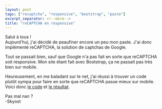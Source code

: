 ```yaml
---
layout: post
tags: ["recaptcha", "responsive", "bootstrap", "paste"]
excerpt_separator: <!--more-->
title: "reCAPTCHA en responsive"
---
```


Salut à tous !<br />
Aujourd'hui, j'ai décidé de peaufiner encore un peu mon paste. J'ai donc implémenté reCAPTCHA, la solution de captchas de Google.

Tout se passait bien, sauf que Google n'a pas fait en sorte que reCAPTCHA soit responsive. Mon site étant fait avec Bootstrap, ça ne passait pas très bien sur mobile.

Heureusement, en me baladant sur le net, j'ai réussi à trouver un code plutôt sympa pour faire en sorte que reCAPTCHA passe mieux sur mobile. Voici donc [le code](http://stackoverflow.com/a/24698389/3608831) et [le résultat](http://mobiletest.me/iphone_5_emulator/#u=http://paste.skyost.eu/).

Pas mal nan ?<br />
-Skyost
